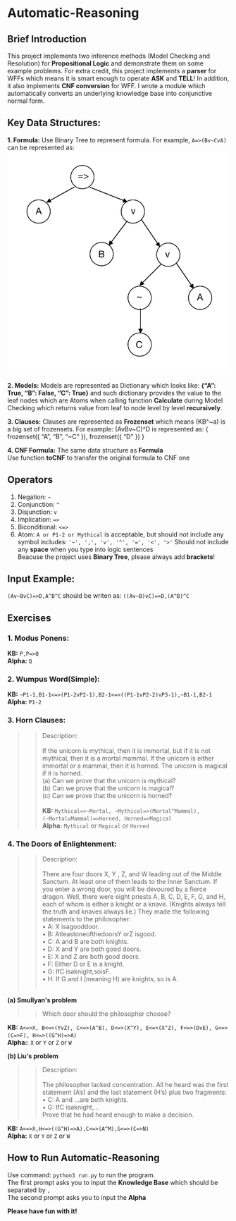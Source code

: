 Automatic-Reasoning
==============================

Brief Introduction
------------------------------
This project implements two inference methods (Model Checking and Resolution) for **Propositional Logic** and demonstrate them on some example problems. For extra credit, this project implements a **parser** for WFFs which means it is smart enough to operate **ASK** and **TELL**! In addition, it also implements **CNF conversion** for WFF. I wrote a module which automatically converts an underlying knowledge base into conjunctive normal form.

## Key Data Structures:

__1. Formula:__
Use Binary Tree to represent formula. For example, `A=>(Bv~CvA)` can be represented as:</br>
![binary-tree](/images/binary-tree.png)</br>

__2. Models:__
Models are represented as Dictionary which looks like: **{“A”: True, “B”: False, “C”: True}** and such dictionary provides the value to the leaf nodes which are Atoms when calling function **Calculate** during Model Checking which returns value from leaf to node level by level **recursively**.</br>

__3. Clauses:__
Clauses are represented as **Frozenset** which means (KB^\~a) is a big set of frozensets. For example: (AvBv~C)^D is represented as: { frozenset({ “A”, “B”, “~C” }), frozenset({ “D” }) }</br>

__4. CNF Formula:__
The same data structure as **Formula**</br>
Use function **toCNF** to transfer the original formula to CNF one

Operators
------------------------------
1. Negation: `~`
2. Conjunction: `^`
3. Disjunction: `v`
4. Implication: `=>`
5. Biconditional: `<=>`
6. Atom: `A or P1-2 or Mythical` is acceptable, but should not include any symbol includes: `'~', ',', 'v', '^', '=', '<', '>'`
Should not include any **space** when you type into logic sentences\
Beacuse the project uses **Binary Tree**, please always add **brackets**!
## Input Example:
`(Av~BvC)=>D,A^B^C` should be writen as: `((Av~B)vC)=>D,(A^B)^C`

Exercises
------------------------------

### 1. Modus Ponens:
**KB:** `P,P=>Q`</br>
**Alpha:** `Q`</br>

### 2. Wumpus Word(Simple):

**KB:** `~P1-1,B1-1<=>(P1-2vP2-1),B2-1<=>((P1-1vP2-2)vP3-1),~B1-1,B2-1`</br>
**Alpha:** `P1-2`</br>


### 3. Horn Clauses:
>>Description:</br>
    </br>
    If the unicorn is mythical, then it is immortal, but if it is not mythical, then it is a mortal mammal. If the unicorn is either immortal or a mammal, then it is horned. The unicorn is magical if it is horned.</br>
    (a) Can we prove that the unicorn is mythical?</br>
    (b) Can we prove that the unicorn is magical?</br>
    (c) Can we prove that the unicorn is horned?</br>
    </br>
**KB:** `Mythical=>~Mortal, ~Mythical=>(Mortal^Mammal), (~MortalvMammal)=>Horned, Horned=>Magical`</br>
**Alpha:** `Mythical` or `Magical` or `Horned`</br>

### 4. The Doors of Enlightenment:
>>Description:</br>
    </br>
    There are four doors X, Y , Z, and W leading out of the Middle Sanctum. At least one of them leads to the Inner Sanctum. If you enter a wrong door, you will be devoured by a fierce dragon. Well, there were eight priests A, B, C, D, E, F, G, and H, each of whom is either a knight or a knave. (Knights always tell the truth and knaves always lie.) They made the following statements to the philosopher:</br>
    • A: X isagooddoor.</br>
    • B: AtleastoneofthedoorsY orZ isgood.</br>
    • C: A and B are both knights.</br>
    • D: X and Y are both good doors.</br>
    • E: X and Z are both good doors.</br>
    • F: Either D or E is a knight.</br>
    • G: IfC isaknight,soisF.</br>
    • H: If G and I (meaning H) are knights, so is A.</br>
    </br>

__(a) Smullyan's problem__
>>Which door should the philosopher choose?

**KB:** `A<=>X, B<=>(YvZ), C<=>(A^B), D<=>(X^Y), E<=>(X^Z), F<=>(DvE), G<=>(C=>F), H<=>((G^H)=>A)`</br>
**Alpha:**: `X` or `Y` or `Z` or `W`</br>

__(b) Liu's problem__
>>Description:</br>
    </br>
    The philosopher lacked concentration. All he heard was the first statement (A’s) and the last statement (H’s) plus two fragments:</br>
    • C: A and ...are both knights.</br>
    • G: IfC isaknight,...</br>
    Prove that he had heard enough to make a decision.</br>

**KB:** `A<=>X,H<=>((G^H)=>A),C<=>(A^M),G<=>(C=>N)`</br>
**Alpha:** `X` or `Y` or `Z` or `W`</br>

How to Run Automatic-Reasoning
------------------------------
Use command: `python3 run.py` to run the program.</br>
The first prompt asks you to input the **Knowledge Base** which should be separated by `,` </br>
The second prompt asks you to input the **Alpha**</br>

**Please have fun with it!**